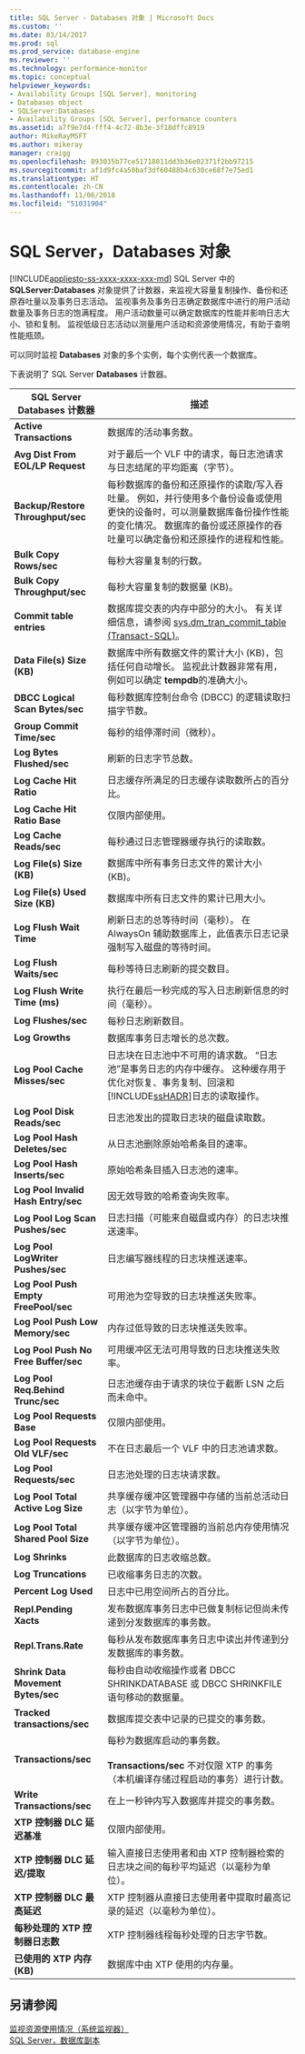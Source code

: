 ```yaml
---
title: SQL Server - Databases 对象 | Microsoft Docs
ms.custom: ''
ms.date: 03/14/2017
ms.prod: sql
ms.prod_service: database-engine
ms.reviewer: ''
ms.technology: performance-monitor
ms.topic: conceptual
helpviewer_keywords:
- Availability Groups [SQL Server], monitoring
- Databases object
- SQLServer:Databases
- Availability Groups [SQL Server], performance counters
ms.assetid: a7f9e7d4-fff4-4c72-8b3e-3f18dffc8919
author: MikeRayMSFT
ms.author: mikeray
manager: craigg
ms.openlocfilehash: 893035b77ce51718011dd3b36e02371f2bb97215
ms.sourcegitcommit: af1d9fc4a50baf3df60488b4c630ce68f7e75ed1
ms.translationtype: HT
ms.contentlocale: zh-CN
ms.lasthandoff: 11/06/2018
ms.locfileid: "51031904"
---
```

# <a name="sql-server-databases-object"></a>SQL Server，Databases 对象
[!INCLUDE[appliesto-ss-xxxx-xxxx-xxx-md](../../includes/appliesto-ss-xxxx-xxxx-xxx-md.md)]
  SQL Server 中的 **SQLServer:Databases** 对象提供了计数器，来监视大容量复制操作、备份和还原吞吐量以及事务日志活动。 监视事务及事务日志确定数据库中进行的用户活动数量及事务日志的饱满程度。 用户活动数量可以确定数据库的性能并影响日志大小、锁和复制。 监视低级日志活动以测量用户活动和资源使用情况，有助于查明性能瓶颈。  
  
 可以同时监视 **Databases** 对象的多个实例，每个实例代表一个数据库。  
  
 下表说明了 SQL Server **Databases** 计数器。  
  
|SQL Server Databases 计数器|描述|  
|-----------------------------------|-----------------|  
|**Active Transactions**|数据库的活动事务数。|  
|**Avg Dist From EOL/LP Request**|对于最后一个 VLF 中的请求，每日志池请求与日志结尾的平均距离（字节）。| 
|**Backup/Restore Throughput/sec**|每秒数据库的备份和还原操作的读取/写入吞吐量。 例如，并行使用多个备份设备或使用更快的设备时，可以测量数据库备份操作性能的变化情况。 数据库的备份或还原操作的吞吐量可以确定备份和还原操作的进程和性能。|  
|**Bulk Copy Rows/sec**|每秒大容量复制的行数。|  
|**Bulk Copy Throughput/sec**|每秒大容量复制的数据量 (KB)。|  
|**Commit table entries**|数据库提交表的内存中部分的大小。 有关详细信息，请参阅 [sys.dm_tran_commit_table (Transact-SQL)](../../relational-databases/system-dynamic-management-views/change-tracking-sys-dm-tran-commit-table.md)。|  
|**Data File(s) Size (KB)**|数据库中所有数据文件的累计大小 (KB)，包括任何自动增长。 监视此计数器非常有用，例如可以确定 **tempdb**的准确大小。|  
|**DBCC Logical Scan Bytes/sec**|每秒数据库控制台命令 (DBCC) 的逻辑读取扫描字节数。|  
|**Group Commit Time/sec**|每秒的组停滞时间（微秒）。|
|**Log Bytes Flushed/sec**|刷新的日志字节总数。|  
|**Log Cache Hit Ratio**|日志缓存所满足的日志缓存读取数所占的百分比。|  
|**Log Cache Hit Ratio Base**|仅限内部使用。| 
|**Log Cache Reads/sec**|每秒通过日志管理器缓存执行的读取数。|  
|**Log File(s) Size (KB)**|数据库中所有事务日志文件的累计大小 (KB)。|  
|**Log File(s) Used Size (KB)**|数据库中所有日志文件的累计已用大小。|  
|**Log Flush Wait Time**|刷新日志的总等待时间（毫秒）。 在 AlwaysOn 辅助数据库上，此值表示日志记录强制写入磁盘的等待时间。|  
|**Log Flush Waits/sec**|每秒等待日志刷新的提交数目。|  
|**Log Flush Write Time (ms)**|执行在最后一秒完成的写入日志刷新信息的时间（毫秒）。|  
|**Log Flushes/sec**|每秒日志刷新数目。|  
|**Log Growths**|数据库事务日志增长的总次数。|  
|**Log Pool Cache Misses/sec**|日志块在日志池中不可用的请求数。 “日志池”是事务日志的内存中缓存。 这种缓存用于优化对恢复、事务复制、回滚和 [!INCLUDE[ssHADR](../../includes/sshadr-md.md)]日志的读取操作。|  
|**Log Pool Disk Reads/sec**|日志池发出的提取日志块的磁盘读取数。|  
|**Log Pool Hash Deletes/sec**|从日志池删除原始哈希条目的速率。|
|**Log Pool Hash Inserts/sec**|原始哈希条目插入日志池的速率。|
|**Log Pool Invalid Hash Entry/sec**|因无效导致的哈希查询失败率。|
|**Log Pool Log Scan Pushes/sec**|日志扫描（可能来自磁盘或内存）的日志块推送速率。|
|**Log Pool LogWriter Pushes/sec**|日志编写器线程的日志块推送速率。|
|**Log Pool Push Empty FreePool/sec**|可用池为空导致的日志块推送失败率。|
|**Log Pool Push Low Memory/sec**|内存过低导致的日志块推送失败率。|
|**Log Pool Push No Free Buffer/sec**|可用缓冲区无法可用导致的日志块推送失败率。|
|**Log Pool Req.Behind Trunc/sec**|日志池缓存由于请求的块位于截断 LSN 之后而未命中。|
|**Log Pool Requests Base**|仅限内部使用。| 
|**Log Pool Requests Old VLF/sec**|不在日志最后一个 VLF 中的日志池请求数。|  
|**Log Pool Requests/sec**|日志池处理的日志块请求数。|  
|**Log Pool Total Active Log Size**|共享缓存缓冲区管理器中存储的当前总活动日志（以字节为单位）。|
|**Log Pool Total Shared Pool Size**|共享缓存缓冲区管理器的当前总内存使用情况（以字节为单位）。|
|**Log Shrinks**|此数据库的日志收缩总数。|  
|**Log Truncations**|已收缩事务日志的次数。|  
|**Percent Log Used**|日志中已用空间所占的百分比。|  
|**Repl.Pending Xacts**|发布数据库事务日志中已做复制标记但尚未传递到分发数据库的事务数。|  
|**Repl.Trans.Rate**|每秒从发布数据库事务日志中读出并传递到分发数据库的事务数。|  
|**Shrink Data Movement Bytes/sec**|每秒由自动收缩操作或者 DBCC SHRINKDATABASE 或 DBCC SHRINKFILE 语句移动的数据量。|  
|**Tracked transactions/sec**|数据库提交表中记录的已提交的事务数。|  
|**Transactions/sec**|每秒为数据库启动的事务数。<br /><br /> **Transactions/sec** 不对仅限 XTP 的事务（本机编译存储过程启动的事务）进行计数。|  
|**Write Transactions/sec**|在上一秒钟内写入数据库并提交的事务数。|  
|**XTP 控制器 DLC 延迟基准**|仅限内部使用。| 
|**XTP 控制器 DLC 延迟/提取**|输入直接日志使用者和由 XTP 控制器检索的日志块之间的每秒平均延迟（以毫秒为单位）。|
|**XTP 控制器 DLC 最高延迟**|XTP 控制器从直接日志使用者中提取时最高记录的延迟（以毫秒为单位）。|
|**每秒处理的 XTP 控制器日志数**|XTP 控制器线程每秒处理的日志字节数。|
|**已使用的 XTP 内存(KB)**|数据库中由 XTP 使用的内存量。| 
  
## <a name="see-also"></a>另请参阅  
 [监视资源使用情况（系统监视器）](../../relational-databases/performance-monitor/monitor-resource-usage-system-monitor.md)   
 [SQL Server，数据库副本](../../relational-databases/performance-monitor/sql-server-database-replica.md)  
  
  
